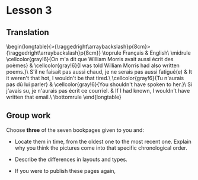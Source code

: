 # Lesson 3




## Translation


\begin{longtable}{>{\raggedright\arraybackslash}p{8cm}>{\raggedright\arraybackslash}p{8cm}}
\toprule
Français & English\\
\midrule
\cellcolor{gray!6}{On m'a dit que William Morris avait aussi écrit des poèmes} & \cellcolor{gray!6}{I was told William Morris had also written poems.}\\
S'il ne faisait pas aussi chaud, je ne serais pas aussi fatigué(e) & It it weren't that hot, I wouldn't be that tired.\\
\cellcolor{gray!6}{Tu n'aurais pas dû lui parler} & \cellcolor{gray!6}{You shouldn't have spoken to her.}\\
Si j'avais su, je  n'aurais pas écrit ce courriel. & If I had known, I wouldn't have written that email.\\
\bottomrule
\end{longtable}

## Group work

Choose **three** of the seven bookpages given to you and:

* Locate them in time, from the oldest one to the most recent one. 
  Explain why you think the pictures come into that specific chronological order.

*  Describe the differences in layouts and types.

* If you were to publish these pages again, 
